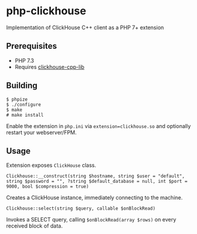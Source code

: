 # php-clickhouse
Implementation of ClickHouse C++ client as a PHP 7+ extension

## Prerequisites

- PHP 7.3
- Requires [clickhouse-cpp-lib](https://github.com/ClickHouse/clickhouse-cpp/)

## Building

```
$ phpize
$ ./configure
$ make
# make install
```

Enable the extension in `php.ini` via `extension=clickhouse.so` and optionally restart your webserver/FPM.

## Usage

Extension exposes `ClickHouse` class.

`Clickhouse::__construct(string $hostname, string $user = "default", string $password = "", ?string $default_database = null, int $port = 9000, bool $compression = true)`

Creates a ClickHouse instance, immediately connecting to the machine.

`Clickhouse::select(string $query, callable $onBlockRead)`

Invokes a SELECT query, calling `$onBlockRead(array $rows)` on every received block of data.
